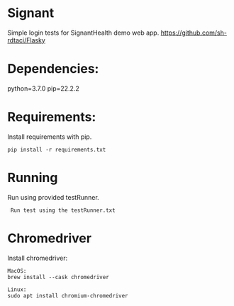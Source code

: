 # Signant #

Simple login tests for SignantHealth demo web app.
https://github.com/sh-rdtaci/Flasky

# Dependencies:
python=3.7.0
pip=22.2.2

# Requirements:

Install requirements with pip.

```
pip install -r requirements.txt
```

# Running
Run using provided testRunner.
```
 Run test using the testRunner.txt
```

# Chromedriver
Install chromedriver:
```
MacOS:
brew install --cask chromedriver

Linux:
sudo apt install chromium-chromedriver
```